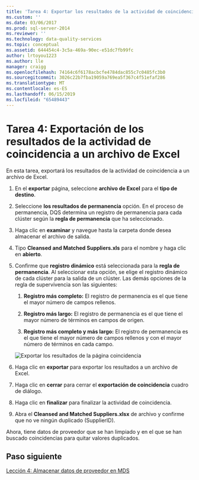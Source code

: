 ```yaml
---
title: 'Tarea 4: Exportar los resultados de la actividad de coincidencia a un archivo de Excel | Microsoft Docs'
ms.custom: ''
ms.date: 03/06/2017
ms.prod: sql-server-2014
ms.reviewer: ''
ms.technology: data-quality-services
ms.topic: conceptual
ms.assetid: 644454c4-3c5a-469a-90ec-e51dc7fb99fc
author: lrtoyou1223
ms.author: lle
manager: craigg
ms.openlocfilehash: 74164c6f6178acbcfe4784dac855c7c0485fc3b0
ms.sourcegitcommit: 3026c22b7fba19059a769ea5f367c4f51efaf286
ms.translationtype: MT
ms.contentlocale: es-ES
ms.lasthandoff: 06/15/2019
ms.locfileid: "65489443"
---
```

# <a name="task-4-exporting-the-results-from-matching-activity-to-an-excel-file"></a>Tarea 4: Exportación de los resultados de la actividad de coincidencia a un archivo de Excel
  En esta tarea, exportará los resultados de la actividad de coincidencia a un archivo de Excel.  
  
1.  En el **exportar** página, seleccione **archivo de Excel** para el **tipo de destino**.  
  
2.  Seleccione **los resultados de permanencia** opción. En el proceso de permanencia, DQS determina un registro de permanencia para cada clúster según la **regla de permanencia** que ha seleccionado.  
  
3.  Haga clic en **examinar** y navegue hasta la carpeta donde desea almacenar el archivo de salida.  
  
4.  Tipo **Cleansed and Matched Suppliers.xls** para el nombre y haga clic en **abierto**.  
  
5.  Confirme que **registro dinámico** está seleccionada para la **regla de permanencia**. Al seleccionar esta opción, se elige el registro dinámico de cada clúster para la salida de un clúster. Las demás opciones de la regla de supervivencia son las siguientes:  
  
    1.  **Registro más completo:** El registro de permanencia es el que tiene el mayor número de campos rellenos.  
  
    2.  **Registro más largo:** El registro de permanencia es el que tiene el mayor número de términos en campos de origen.  
  
    3.  **Registro más completo y más largo:** El registro de permanencia es el que tiene el mayor número de campos rellenos y con el mayor número de términos en cada campo.  
  
     ![Exportar los resultados de la página coincidencia](../../2014/tutorials/media/et-exportingtheresultsfrommatoanexcelfile.jpg "exportar los resultados de la página coincidencia")  
  
6.  Haga clic en **exportar** para exportar los resultados a un archivo de Excel.  
  
7.  Haga clic en **cerrar** para cerrar el **exportación de coincidencia** cuadro de diálogo.  
  
8.  Haga clic en **finalizar** para finalizar la actividad de coincidencia.  
  
9. Abra el **Cleansed and Matched Suppliers.xlsx** de archivo y confirme que no ve ningún duplicado (SupplierID).  
  
 Ahora, tiene datos de proveedor que se han limpiado y en el que se han buscado coincidencias para quitar valores duplicados.  
  
## <a name="next-step"></a>Paso siguiente  
 [Lección 4: Almacenar datos de proveedor en MDS](../../2014/tutorials/lesson-4-storing-supplier-data-in-mds.md)  
  
  
